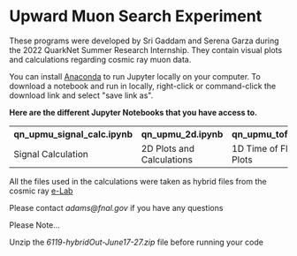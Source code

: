 # Upward Muon Search Experiment

These programs were developed by Sri Gaddam and Serena Garza during the 2022 QuarkNet Summer Research Internship. 
They contain visual plots and calculations regarding cosmic ray muon data. 

You can  install <a href="https://www.anaconda.com/products/distribution">Anaconda</a> to run Jupyter locally on your computer. 
To download a notebook and run in locally, right-click or command-click the download link and select "save link as".

<strong>Here are the different Jupyter Notebooks that you have access to.</strong>
<table style="width:100%">
  <tr>
    <th>qn_upmu_signal_calc.ipynb</th>
    <th>qn_upmu_2d.ipynb</th>
    <th>qn_upmu_tof.ipynb</th>
  </tr>
  <tr>
    <td>Signal Calculation</td>
    <td>2D Plots and Calculations</td>
    <td>1D Time of Flight Plots</td>
  </tr>
</table>
    



All the files used in the calculations were taken as hybrid files from the cosmic ray <a href="https://www.i2u2.org/elab/cosmic/home/project.jsp">e-Lab</a> 

 <p>Please contact <i>adams@fnal.gov</i> if you have any questions </p>



<p>Please Note...</p>
<p>Unzip the <i>6119-hybridOut-June17-27.zip</i> file before running your code</p>
